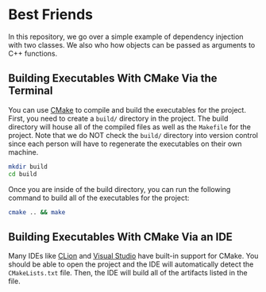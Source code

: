 # Best Friends

In this repository, we go over a simple example of dependency injection with two classes. We also who how objects can be passed as arguments to C++ functions.

## Building Executables With CMake Via the Terminal

You can use [CMake][cmake] to compile and build the executables for the project. First, you need to create a `build/` directory in the project. The build directory will house all of the compiled files as well as the `Makefile` for the project. Note that we do NOT check the `build/` directory into version control since each person will have to regenerate the executables on their own machine.

```bash
mkdir build
cd build
```

Once you are inside of the build directory, you can run the following command to build all of the executables for the project:

```bash
cmake .. && make
```

## Building Executables With CMake Via an IDE

Many IDEs like [CLion][clion] and [Visual Studio][vs] have built-in support for CMake. You should be able to open the project and the IDE will automatically detect the `CMakeLists.txt` file. Then, the IDE will build all of the artifacts listed in the file.

[clion]: https://www.jetbrains.com/clion/
[cmake]: https://cmake.org/
[vs]: https://visualstudio.microsoft.com/

